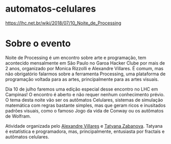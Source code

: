 # automatos-celulares
https://lhc.net.br/wiki/2018/07/10_Noite_de_Processing

# Sobre o evento

Noite de Processing é um encontro sobre arte e programação, tem acontecido mensalmente em São Paulo no Garoa Hacker Clube por mais de 2 anos, organizado por Monica Rizzolli e Alexandre Villares. É comum, mas não obrigatório falarmos sobre a ferramenta Processing, uma plataforma de programação voltada para as artes, principalmente para as artes visuais.

Dia 10 de julho faremos uma edição especial desse encontro no LHC em Campinas! O encontro é aberto e não requer nenhum conhecimento prévio. O tema desta noite vão ser os autômatos Celulares, sistemas de simulação matemática com regras bastante simples, mas que geram ricos e inusitados padrões visuais, como o famoso Jogo da vida de Conway ou os autômatos de Wolfram.

Atividade organizada pelo [Alexandre Villares](https://garoa.net.br/wiki/Usu%C3%A1rio:Villares) e [Tatyana Zabanova](https://www.deviantart.com/tatasz). Tatyana é estatística e programadora, mas, principalmente, entusiasta por fractais e autômatos celulares.
